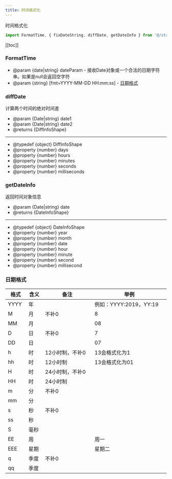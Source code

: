 ```yaml
---
title: 时间格式化
---
```

时间格式化
```js
import FormatTime, { fixDateString, diffDate, getDateInfo } from '@/static/js/utils@hyk/formatTime';
```
[[toc]]

### FormatTime
* @param {date|string} dateParam - 接收Date对象或一个合法的日期字符串。如果是null会返回空字符
* @param {string} [fmt=YYYY-MM-DD HH:mm:ss] - [日期格式](#日期格式)

<coder module="formatTime" default-input="FormatTime(new Date(), 'YYYY年MM月DD日 HH时mm分ss秒S\' EEE 第qq季度')"></coder>

### diffDate
计算两个时间的绝对时间差
* @param {Date|string} date1 
* @param {Date|string} date2
* @returns {DiffInfoShape}  

---

 * @typedef {object} DiffInfoShape 
 * @property {number} days
 * @property {number} hours 
 * @property {number} minutes
 * @property {number} seconds
 * @property {number} milliseconds 

 <coder module="formatTime" default-input="diffDate('2019-03-21 13:31:43', '2019-08-27 22:12:32')"></coder>

 ### getDateInfo
返回时间对象信息
* @param {Date|string} date 
* @returns {DateInfoShape}  

---

 * @typedef {object} DateInfoShape 
 * @property {number} year
 * @property {number} month 
 * @property {number} date
 * @property {number} hour
 * @property {number} minute 
 * @property {number} second
 * @property {number} millisecond 

 <coder module="formatTime" default-input="getDateInfo(Date.now())"></coder>

 ### 日期格式
   
格式|含义|备注|举例
|---|--|--|--|
YYYY|年||例如：YYYY:2019，YY:19
M|月|不补0|8
MM|月||08
D|日|不补0|7
DD|日||07
h|时|12小时制，不补0|13会格式化为1
hh|时|12小时制|13会格式化为01
H|时|24小时制，不补0
HH|时|24小时制
m|分|不补0
mm|分
s|秒|不补0
ss|秒
S|毫秒
EE|周||周一
EEE|星期||星期二
q|季度|不补0
qq|季度

<style>
  table {
    display: table;
    width: 100%;
  }
</style>